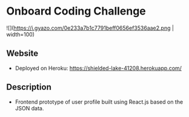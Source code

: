 # Onboard Coding Challenge
![](https://i.gyazo.com/0e233a7b1c7791beff0656ef3536aae2.png | width=100)

## Website
- Deployed on Heroku: 
https://shielded-lake-41208.herokuapp.com/

## Description
- Frontend prototype of user profile built using React.js based on the JSON data. 

